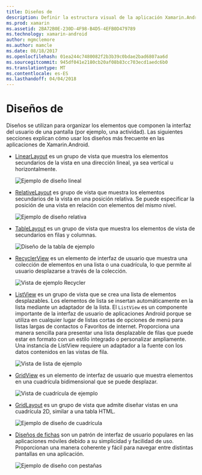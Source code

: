 ```yaml
---
title: Diseños de
description: Definir la estructura visual de la aplicación Xamarin.Android
ms.prod: xamarin
ms.assetid: 2BA72B0E-230D-4F98-B4D5-4EFB0D479789
ms.technology: xamarin-android
author: mgmclemore
ms.author: mamcle
ms.date: 08/18/2017
ms.openlocfilehash: 01ea244c7480082f2b3b39c0bdae2bad6807aa6d
ms.sourcegitcommit: 945df041e2180cb20af08b83cc703ecd1aedc6b0
ms.translationtype: MT
ms.contentlocale: es-ES
ms.lasthandoff: 04/04/2018
---
```

# <a name="layouts"></a>Diseños de

Diseños se utilizan para organizar los elementos que componen la interfaz del usuario de una pantalla (por ejemplo, una actividad). Las siguientes secciones explican cómo usar los diseños más frecuente en las aplicaciones de Xamarin.Android.

-   [LinearLayout](~/android/user-interface/layouts/linear-layout.md) es un grupo de vista que muestra los elementos secundarios de la vista en una dirección lineal, ya sea vertical u horizontalmente.

    ![Ejemplo de diseño lineal](images/linear-layout.png)

-   [RelativeLayout](~/android/user-interface/layouts/relative-layout.md) es grupo de vista que muestra los elementos secundarios de la vista en una posición relativa. Se puede especificar la posición de una vista en relación con elementos del mismo nivel.

    ![Ejemplo de diseño relativa](images/relative-layout.png)

-   [TableLayout](~/android/user-interface/layouts/table-layout.md) es un grupo de vista que muestra los elementos de vista de secundarios en filas y columnas.

    ![Diseño de la tabla de ejemplo](images/table-layout.png)

-   [RecyclerView](~/android/user-interface/layouts/recycler-view/index.md) es un elemento de interfaz de usuario que muestra una colección de elementos en una lista o una cuadrícula, lo que permite al usuario desplazarse a través de la colección.

    ![Vista de ejemplo Recycler](images/recycler-view.png)

-   [ListView](~/android/user-interface/layouts/list-view/index.md) es un grupo de vista que se crea una lista de elementos desplazables. Los elementos de lista se insertan automáticamente en la lista mediante un adaptador de la lista. El `ListView` es un componente importante de la interfaz de usuario de aplicaciones Android porque se utiliza en cualquier lugar de listas cortas de opciones de menú para listas largas de contactos o Favoritos de internet. Proporciona una manera sencilla para presentar una lista desplazable de filas que puede estar en formato con un estilo integrado o personalizar ampliamente. Una instancia de ListView requiere un adaptador a la fuente con los datos contenidos en las vistas de fila.

    ![Vista de lista de ejemplo](images/list-view.png)

-   [GridView](~/android/user-interface/layouts/grid-view.md) es un elemento de interfaz de usuario que muestra elementos en una cuadrícula bidimensional que se puede desplazar.

    ![Vista de cuadrícula de ejemplo](images/grid-view.png)

-   [GridLayout](~/android/user-interface/layouts/grid-layout.md) es un grupo de vista que admite diseñar vistas en una cuadrícula 2D, similar a una tabla HTML.

    ![Ejemplo de diseño de cuadrícula](images/grid-layout.png)

-   [Diseños de fichas](~/android/user-interface/layouts/tab-layout/index.md) son un patrón de interfaz de usuario populares en las aplicaciones móviles debido a su simplicidad y facilidad de uso. Proporcionan una manera coherente y fácil para navegar entre distintas pantallas en una aplicación.

    ![Ejemplo de diseño con pestañas](images/tabbed-layout.png)
 
